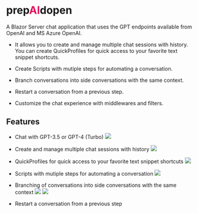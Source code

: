 #  prep<span style="color:#E30B5C;">AI</span>dopen

A Blazor Server chat application that uses the GPT endpoints available from OpenAI and MS Azure OpenAI. 

- It allows you to create and manage multiple chat sessions with history. You can create QuickProfiles for quick access to your favorite text snippet shortcuts. 

- Create Scripts with mutiple steps for automating a conversation. 
- Branch conversations into side conversations with the same context. 
- Restart a conversation from a previous step. 
- Customize the chat experience with middlewares and filters.

## Features
- Chat with GPT-3.5 or GPT-4 (Turbo)
  ![](docs/images/chat.png)
  
- Create and manage multiple chat sessions with history
  ![](docs/images/history.png)
  
- QuickProfiles for quick access to your favorite text snippet shortcuts
  ![](docs/images/QP.png)

- Scripts with mutiple steps for automating a conversation
  ![](docs/images/editscript.png)
  
- Branching of conversations into side conversations with the same context
  ![](docs/images/hasbranch.png)
  ![](docs/images/branched.png)

- Restart a conversation from a previous step